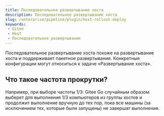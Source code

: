 ```yaml
---
title: Последовательное развертывание хоста
description: Последовательное развертывание хоста
slug: /enterprise/pipeline/plugin/host-rollout-deploy
keywords:
 - Gitee
 - Host
 - Последовательное развертывание
---
```


Последовательное развертывание хоста похоже на развертывание хоста и поддерживает пакетное развертывание. Конкретные конфигурации могут относиться к задаче «Развертывание хоста».

## Что такое частота прокрутки?

Например, при выборе частоты 1/3: Gitee Go случайным образом выберет для выполнения 1/3 компьютеров из группы хостов и продолжит выполнение вручную до тех пор, пока все машины (за исключением тех, которые были запущены) не завершат выполнение.